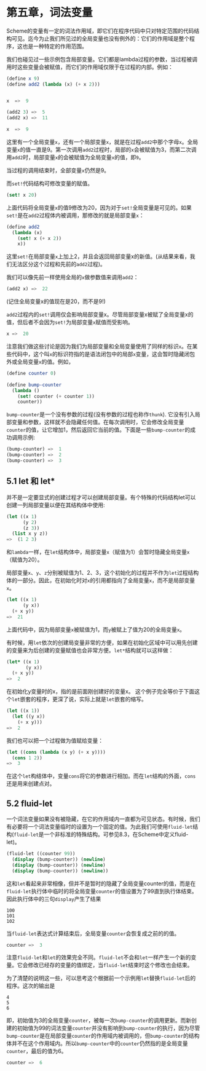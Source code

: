 第五章，词法变量
=====

Scheme的变量有一定的词法作用域，即它们在程序代码中只对特定范围的代码结构可见。迄今为止我们所见过的全局变量也没有例外的：它们的作用域是整个程序，这也是一种特定的作用范围。


我们也碰见过一些示例包含局部变量。它们都是lambda过程的参数，当过程被调用时这些变量会被赋值，而它们的作用域仅限于在过程的内部。例如：

```scheme
(define x 9)
(define add2 (lambda (x) (+ x 2)))


x  =>  9
 
(add2 3) =>  5
(add2 x) =>  11
 
x  =>  9
```

这里有一个全局变量`x`，还有一个局部变量`x`，就是在过程`add2`中那个字母`x`。全局变量`x`的值一直是9。第一次调用`add2`过程时，局部的`x`会被赋值为3，而第二次调用`add2`时，局部变量`x`的会被赋值为全局变量`x`的值，即`9`。


当过程的调用结束时，全部变量`x`仍然是9。


而`set!`代码结构可修改变量的赋值。

```scheme
(set! x 20)
```

上面代码将全局变量`x`的值9修改为20，因为对于`set!`全局变量是可见的。如果`set!`是在`add2`过程体内被调用，那修改的就是局部变量`x`：

```scheme
(define add2
  (lambda (x)
    (set! x (+ x 2))
    x))
```

这里`set!`在局部变量`x`上加上2，并且会返回局部变量x的新值。(从结果来看，我们无法区分这个过程和先前的`add2`过程)。


我们可以像先前一样使用全局的`x`做参数值来调用`add2`：
```scheme
(add2 x) =>  22
```
(记住全局变量x的值现在是20，而不是9!)


`add2`过程内的`set!`调用仅会影响局部变量x。尽管局部变量x被赋了全局变量x的值，但后者不会因为`set!`为局部变量`x`赋值而受影响。

```scheme
x =>  20
```

注意我们做这些讨论是因为我们为局部变量和全局变量使用了同样的标识`x`。在某些代码中，这个叫`x`的标识符指的是语法闭包中的局部`x`变量，这会暂时隐藏闭包外或全局变量`x`的值。例如，

```scheme
(define counter 0)
 
(define bump-counter
  (lambda ()
    (set! counter (+ counter 1))
    counter))
```

`bump-counter`是一个没有参数的过程(没有参数的过程也称作`thunk`). 它没有引入局部变量和参数，这样就不会隐藏任何值。在每次调用时，它会修改全局变量`counter`的值，让它增加1，然后返回它当前的值。下面是一些`bump-counter`的成功调用示例:

```scheme
(bump-counter) =>  1
(bump-counter) =>  2
(bump-counter) =>  3
```



## 5.1 let 和 let*

并不是一定要显式的创建过程才可以创建局部变量。有个特殊的代码结构let可以创建一列局部变量以便在其结构体中使用:

```scheme
(let ((x 1)
      (y 2)
      (z 3))
  (list x y z))
=>  (1 2 3)
```

和`lambda`一样，在`let`结构体中，局部变量`x`（赋值为1）会暂时隐藏全局变量`x`（赋值为20）。


局部变量`x`、`y`、`z`分别被赋值为1、2、3，这个初始化的过程并不作为`let`过程结构体的一部分。因此，在初始化时对`x`的引用都指向了全局变量`x`，而不是局部变量`x`。

```scheme
(let ((x 1)
      (y x))
  (+ x y))
=>  21
```

上面代码中，因为局部变量`x`被赋值为1，而`y`被赋上了值为20的全局变量`x`。


有时候，用`let`依次的创建局变量非常的方便，如果在初始化区域中可以用先创建的变量来为后创建的变量赋值也会非常方便。`let*`结构就可以这样做：

```scheme
(let* ((x 1)
       (y x))
  (+ x y))
=>  2
```

在初始化y变量时的x，指的是前面刚创建好的变量x。
这个例子完全等价于下面这个`let`嵌套的程序，更深了说，实际上就是`let`嵌套的缩写。

```scheme
(let ((x 1))
  (let ((y x))
    (+ x y)))
=>  2
```

我们也可以把一个过程做为值赋给变量：

```scheme
(let ((cons (lambda (x y) (+ x y))))
  (cons 1 2))
=>  3
```

在这个`let`构结体中，变量`cons`将它的参数进行相加。而在`let`结构的外面，`cons`还是用来创建点对。



## 5.2 fluid-let

一个词法变量如果没有被隐藏，在它的作用域内一直都为可见状态。有时候，我们有必要将一个词法变量临时的设置为一个固定的值。为此我们可使用`fluid-let`结构(`fluid-let`是一个非标准的特殊结构。可参见8.3，在Scheme中定义fluid-let)。

```scheme
(fluid-let ((counter 99))
  (display (bump-counter)) (newline)
  (display (bump-counter)) (newline)
  (display (bump-counter)) (newline))
```

这和`let`看起来非常相像，但并不是暂时的隐藏了全局变量counter的值，而是在`fluid-let`执行体中临时的将全局变量`counter`的值设置为了99直到执行体结束。因此执行体中的三句`display`产生了结果

```
100 
101 
102 
```

当`fluid-let`表达式计算结束后，全局变量`counter`会恢复成之前的的值。

```scheme
counter =>  3
```

注意`fluid-let`和`let`的效果完全不同。`fluid-let`不会和`let`一样产生一个新的变量。它会修改已经存的变量的值绑定，当`fluid-let`结束时这个修改也会结束。


为了清楚的说明这一些，可以思考这个根据前一个示例用`let`替换`fluid-let`后的程序。这次的输出是

```
4
5
6
```

即，初始值为3的全局变量`counter`，被每一次`bump-counter`的调用更新。而新创建的初始值为99的词法变量`counter`并没有影响到`bump-counter`的执行，因为尽管`bump-counter`是在局部变量`counter`的作用域内被调用的，但`bump-counter`的结构体并不在这个作用域内。所以`bump-counter`中的`counter`仍然指的是全局变量`counter`，最后的值为6。

```scheme
counter =>  6
```
